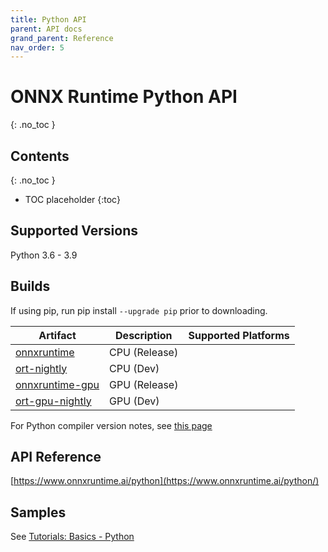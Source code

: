 ```yaml
---
title: Python API
parent: API docs
grand_parent: Reference
nav_order: 5
---
```


# ONNX Runtime Python API
{: .no_toc }

## Contents
{: .no_toc }

* TOC placeholder
{:toc}

## Supported Versions
Python 3.6 - 3.9

## Builds
If using pip, run pip install `--upgrade pip` prior to downloading.	 

| Artifact      | Description | Supported Platforms |
|-----------    |-------------|---------------------|
|[onnxruntime](https://pypi.org/project/onnxruntime)|CPU (Release)| |
|[ort-nightly](https://test.pypi.org/project/ort-nightly)|CPU (Dev)    | |
|[onnxruntime-gpu](https://pypi.org/project/onnxruntime-gpu)|GPU (Release)| |
|[ort-gpu-nightly](https://test.pypi.org/project/ort-gpu-nightly)|GPU (Dev) | |


For Python compiler version notes, see [this page](https://github.com/microsoft/onnxruntime/tree/master/docs/Python_Dev_Notes.md)

## API Reference

[https://www.onnxruntime.ai/python](https://www.onnxruntime.ai/python/)

## Samples
See [Tutorials: Basics - Python](../../tutorials/inferencing/api-basics.md#python)